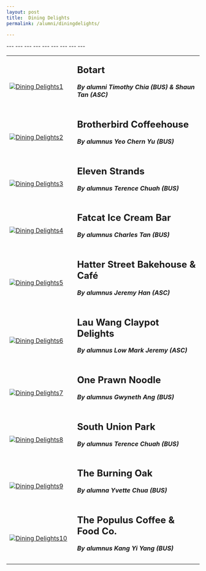 ```yaml
---
layout: post
title:  Dining Delights
permalink: /alumni/diningdelights/

---
```


<div>
    <table>
        <tr>
            <td style="width:35%"><br>
                <a href="https://botart.sg/">
                <image src="{{site.baseurl}}/images/MerchantDining-Botart.png" style="display:block;margin-left:auto;margin-right:auto;" alt="Dining Delights1">                                       </image>
                </a>
            </td>
            <td style="width:65%"><br>
                <h2 style="margin-top:0%">Botart</h2>
                <h5 style="margin-top:0%"><i>By alumni Timothy Chia (BUS) & Shaun Tan (ASC)</i></h5>
            </td>
         </tr>
---
        <tr>
            <td style="width:35%"><br>
                <a href="https://brotherbird.sg/">
                <image src="{{site.baseurl}}/images/MerchantDining-BrotherbirdCoffeeHouse.jpg" style="display:block;margin-left:auto;margin-right:auto;" alt="Dining Delights2">                          </image>
                </a>
            </td>
            <td style="width:65%"><br>
                <h2 style="margin-top:0%">Brotherbird Coffeehouse</h2>
                <h5 style="margin-top:0%"><i>By alumnus Yeo Chern Yu (BUS)</i></h5>
            </td>
         </tr>
---
        <tr>
            <td style="width:35%"><br>
                <a href="https://www.facebook.com/elevenstrands/">
                <image src="{{site.baseurl}}/images/MerchantDining-ElevenStrands.jpg" style="display:block;margin-left:auto;margin-right:auto;" alt="Dining Delights3">                                       </image>
                </a>
            </td>
            <td style="width:65%"><br>
                <h2 style="margin-top:0%">Eleven Strands</h2>
                <h5 style="margin-top:0%"><i>By alumnus Terence Chuah (BUS)</i></h5>
            </td>
         </tr>
---
        <tr>
            <td style="width:35%"><br>
                <a href="http://fatcat.sg/">
                <image src="{{site.baseurl}}/images/MerchantDining-FatcatIceCreamBar.jpg" style="display:block;margin-left:auto;margin-right:auto;" alt="Dining Delights4">                                       </image>
                </a>
            </td>
            <td style="width:65%"><br>
                <h2 style="margin-top:0%">Fatcat Ice Cream Bar</h2>
                <h5 style="margin-top:0%"><i>By alumnus Charles Tan (BUS)</i></h5>
            </td>
         </tr>
---
        <tr>
            <td style="width:35%"><br>
                <a href="https://www.hatterstreet.com/">
                <image src="{{site.baseurl}}/images/MerchantDining-HatterStreetBakehouseCafe.png" style="display:block;margin-left:auto;margin-right:auto;" alt="Dining Delights5">                                       </image>
                </a>
            </td>
            <td style="width:65%"><br>
                <h2 style="margin-top:0%">Hatter Street Bakehouse & Café</h2>
                <h5 style="margin-top:0%"><i>By alumnus Jeremy Han (ASC)</i></h5>
            </td>
         </tr>
---
        <tr>
            <td style="width:35%"><br>
                <a href="https://www.lauwangclaypot.com/">
                <image src="{{site.baseurl}}/images/MerchantDining-LauWangClaypotDelights.jpg" style="display:block;margin-left:auto;margin-right:auto;" alt="Dining Delights6">                                       </image>
                </a>
            </td>
            <td style="width:65%"><br>
                <h2 style="margin-top:0%">Lau Wang Claypot Delights</h2>
                <h5 style="margin-top:0%"><i>By alumnus Low Mark Jeremy (ASC)</i></h5>
            </td>
         </tr>
---
        <tr>
            <td style="width:35%"><br>
                <a href="https://www.oneprawnnoodle.com/">
                <image src="{{site.baseurl}}/images/MerchantDining-OnePrawnNoodle.png" style="display:block;margin-left:auto;margin-right:auto;" alt="Dining Delights7">                                       </image>
                </a>
            </td>
            <td style="width:65%"><br>
                <h2 style="margin-top:0%">One Prawn Noodle</h2>
                <h5 style="margin-top:0%"><i>By alumnus Gwyneth Ang (BUS)</i></h5>
            </td>
         </tr>
---
        <tr>
            <td style="width:35%"><br>
                <a href="https://www.facebook.com/southunionpark/">
                <image src="{{site.baseurl}}/images/MerchantDining-SouthUnionPark.png" style="display:block;margin-left:auto;margin-right:auto;" alt="Dining Delights8">                                       </image>
                </a>
            </td>
            <td style="width:65%"><br>
                <h2 style="margin-top:0%">South Union Park</h2>
                <h5 style="margin-top:0%"><i>By alumnus Terence Chuah (BUS)</i></h5>
            </td>
         </tr>
---
        <tr>
            <td style="width:35%"><br>
                <a href="https://www.facebook.com/the.burning.oak.singapore/">
                <image src="{{site.baseurl}}/images/MerchantDining-TheBurningOak.jpg" style="display:block;margin-left:auto;margin-right:auto;" alt="Dining Delights9">                                       </image>
                </a>
            </td>
            <td style="width:65%"><br>
                <h2 style="margin-top:0%">The Burning Oak</h2>
                <h5 style="margin-top:0%"><i>By alumna Yvette Chua (BUS)</i></h5>
            </td>
         </tr>
---
        <tr>
            <td style="width:35%"><br>
                <a href="https://thepopulus.cafe/">
                <image src="{{site.baseurl}}/images/MerchantDining-ThePopulusCoffeeFood.jpg" style="display:block;margin-left:auto;margin-right:auto;" alt="Dining Delights10">                                       </image>
                </a>
            </td>
            <td style="width:65%"><br>
                <h2 style="margin-top:0%">The Populus Coffee & Food Co.</h2>
                <h5 style="margin-top:0%"><i>By alumnus Kang Yi Yang (BUS)</i></h5>
            </td>
         </tr>
    </table>
</div>
